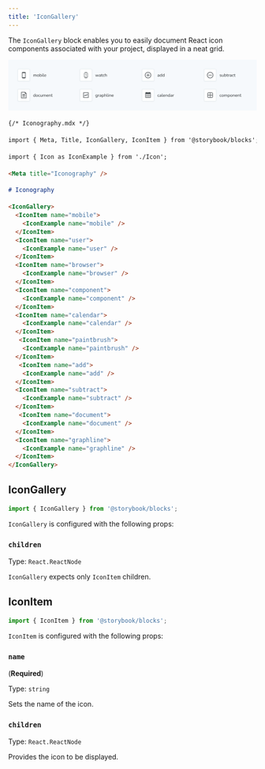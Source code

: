 ```yaml
---
title: 'IconGallery'
---
```


<YouTubeCallout id="tyNIspWhFyU" title="Storybook for Design Systems - IconGallery Doc Block" params='start=131' />

The `IconGallery` block enables you to easily document React icon components associated with your project, displayed in a neat grid.

![Screenshot of IconGallery and IconItem blocks](./doc-block-icongallery.png)

<!-- prettier-ignore-start -->
```md
{/* Iconography.mdx */}

import { Meta, Title, IconGallery, IconItem } from '@storybook/blocks';

import { Icon as IconExample } from './Icon';

<Meta title="Iconography" />

# Iconography

<IconGallery>
  <IconItem name="mobile">
    <IconExample name="mobile" />
  </IconItem>
  <IconItem name="user">
    <IconExample name="user" />
  </IconItem>
  <IconItem name="browser">
    <IconExample name="browser" />
  </IconItem>
  <IconItem name="component">
    <IconExample name="component" />
  </IconItem>
  <IconItem name="calendar">
    <IconExample name="calendar" />
  </IconItem>
   <IconItem name="paintbrush">
    <IconExample name="paintbrush" />
  </IconItem>
   <IconItem name="add">
    <IconExample name="add" />
  </IconItem>
  <IconItem name="subtract">
    <IconExample name="subtract" />
  </IconItem>
   <IconItem name="document">
    <IconExample name="document" />
  </IconItem>
  <IconItem name="graphline">
    <IconExample name="graphline" />
  </IconItem>
</IconGallery>
```
<!-- prettier-ignore-end -->

## IconGallery

```js
import { IconGallery } from '@storybook/blocks';
```

`IconGallery` is configured with the following props:

### `children`

Type: `React.ReactNode`

`IconGallery` expects only `IconItem` children.

## IconItem

```js
import { IconItem } from '@storybook/blocks';
```

`IconItem` is configured with the following props:

### `name`

(**Required**)

Type: `string`

Sets the name of the icon.

### `children`

Type: `React.ReactNode`

Provides the icon to be displayed.

